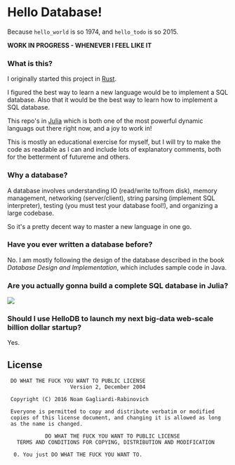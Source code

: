 # Hello Database!

Because `hello_world` is so 1974, and `hello_todo` is so 2015.

**WORK IN PROGRESS - WHENEVER I FEEL LIKE IT**

### What is this?

I originally started this project in [Rust](https://www.rust-lang.org/).

I figured the best way to learn a new language would be to implement a SQL
database. Also that it would be the best way to learn how to implement a SQL
database.

This repo's in [Julia](http://julialang.org/) which is both one of the most
powerful dynamic languags out there right now, and a joy to work in!

This is mostly an educational exercise for myself, but I will try to make the
code as readable as I can and include lots of explanatory comments, both
for the betterment of futureme and others.

### Why a database?

A database involves understanding IO (read/write to/from disk), memory
management, networking (server/client), string parsing (implement SQL
interpreter), testing (you must test your database fool!), and organizing a
large codebase.

So it's a pretty decent way to master a new language in one go.

### Have you ever written a database before?

No. I am mostly following the design of the database described
in the book *Database Design and Implementation*, which includes sample code in
Java.

### Are you actually gonna build a complete SQL database in Julia?

![](http://imgur.com/1odTKA9.png)

### Should I use HelloDB to launch my next big-data web-scale billion dollar startup?

Yes.

## License

```
 DO WHAT THE FUCK YOU WANT TO PUBLIC LICENSE
                    Version 2, December 2004

 Copyright (C) 2016 Noam Gagliardi-Rabinovich

 Everyone is permitted to copy and distribute verbatim or modified
 copies of this license document, and changing it is allowed as long
 as the name is changed.

            DO WHAT THE FUCK YOU WANT TO PUBLIC LICENSE
   TERMS AND CONDITIONS FOR COPYING, DISTRIBUTION AND MODIFICATION

  0. You just DO WHAT THE FUCK YOU WANT TO.
```
